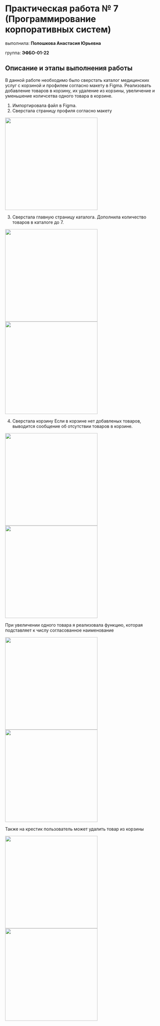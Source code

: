 # Практическая работа № 7 (Программирование корпоративных систем)

выполнила: **Полошкова Анастасия Юрьевна**

группа: **ЭФБО-01-22**

## Описание и этапы выполнения работы

В данной работе необходимо было сверстать каталог медицинских услуг с корзиной и профилем согласно макету в Figma. Реализовать добавление товаров в корзину, их удаление из корзины, увеличение и уменьшение количсетва одного товара в корзине.

1) Импортировала файл в Figma.
2) Сверстала страницу профиля согласно макету
<img src='https://github.com/user-attachments/assets/6d7888c4-3f8d-4dda-8aef-fe1b82175ac3' width=300/>

3) Сверстала главную страницу каталога. Дополнила количество товаров в каталоге до 7.
<img src='' width=300/>

<img src='' width=300/>

4) Сверстала корзину
Если в корзине нет добавленых товаров, выводится сообщение об отсутствии товаров в корзине.

<img src='' width=300/>

<img src='https://github.com/user-attachments/assets/e7697715-bf79-424d-a06d-385ac94a206c' width=300/>

При увеличении одного товара я реализовала функцию, которая подставляет к числу согласованное наименование

<img src='https://github.com/user-attachments/assets/3a6bff5e-e638-4630-89d9-67e7ea51f0e8' width=300/>

<img src='https://github.com/user-attachments/assets/d76431db-e591-494f-a917-1d279096943a' width=300/>

Также на крестик пользователь может удалить товар из корзины

<img src='https://github.com/user-attachments/assets/4701dac0-419b-4ff6-a111-5b39e493ee10' width=300/>

<img src='https://github.com/user-attachments/assets/f72aee0f-dd05-479b-bd2e-cb5fe7adc2f7' width=300/>
